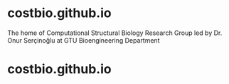 # costbio.github.io
The home of Computational Structural Biology Research Group led by Dr. Onur Serçinoğlu at GTU Bioengineering Department
# costbio.github.io
